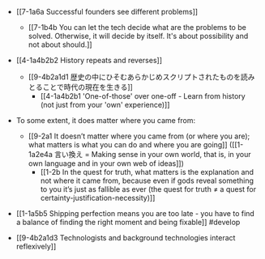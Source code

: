 - [[7-1a6a Successful founders see different problems]]
	- [[7-1b4b You can let the tech decide what are the problems to be solved. Otherwise, it will decide by itself. It's about possibility and not about should.]]

- [[4-1a4b2b2 History repeats and reverses]]
	- [[9-4b2a1d1 歴史の中にひそむあらかじめスクリプトされたものを読みとることで時代の現在を生きる]]
		- [[4-1a4b2b1 'One-of-those' over one-off - Learn from history (not just from your 'own' experience)]]

- To some extent, it does matter where you came from:
	- [[9-2a1 It doesn’t matter where you came from (or where you are); what matters is what you can do and where you are going]] ([[1-1a2e4a 言い換え = Making sense in your own world, that is, in your own language and in your own web of ideas]])
		- [[1-2b In the quest for truth, what matters is the explanation and not where it came from, because even if gods reveal something to you it’s just as fallible as ever (the quest for truth ≠ a quest for certainty-justification-necessity)]]

- [[1-1a5b5 Shipping perfection means you are too late - you have to find a balance of finding the right moment and being fixable]] #develop

- [[9-4b2a1d3 Technologists and background technologies interact reflexively]]
